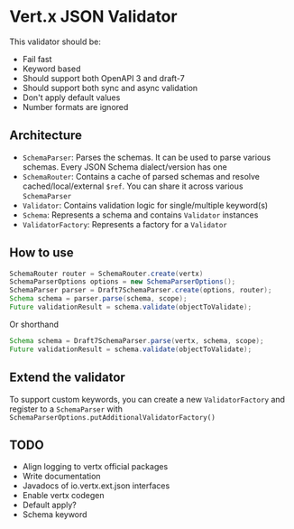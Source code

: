 # Vert.x JSON Validator

This validator should be:

* Fail fast
* Keyword based
* Should support both OpenAPI 3 and draft-7
* Should support both sync and async validation
* Don't apply default values
* Number formats are ignored

## Architecture

* `SchemaParser`: Parses the schemas. It can be used to parse various schemas. Every JSON Schema dialect/version has one
* `SchemaRouter`: Contains a cache of parsed schemas and resolve cached/local/external `$ref`. You can share it across various `SchemaParser`
* `Validator`: Contains validation logic for single/multiple keyword(s)
* `Schema`: Represents a schema and contains `Validator` instances
* `ValidatorFactory`: Represents a factory for a `Validator`

## How to use
````java
SchemaRouter router = SchemaRouter.create(vertx)
SchemaParserOptions options = new SchemaParserOptions();
SchemaParser parser = Draft7SchemaParser.create(options, router);
Schema schema = parser.parse(schema, scope);
Future validationResult = schema.validate(objectToValidate);
````

Or shorthand

```java
Schema schema = Draft7SchemaParser.parse(vertx, schema, scope);
Future validationResult = schema.validate(objectToValidate);
```

## Extend the validator
To support custom keywords, you can create a new `ValidatorFactory` and register to a `SchemaParser` with `SchemaParserOptions.putAdditionalValidatorFactory()`

## TODO

* Align logging to vertx official packages
* Write documentation
* Javadocs of io.vertx.ext.json interfaces
* Enable vertx codegen
* Default apply?
* Schema keyword